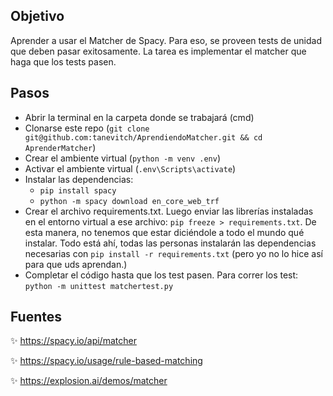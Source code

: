 ## Objetivo
Aprender a usar el Matcher de Spacy. Para eso, se proveen tests de unidad que deben pasar exitosamente. La tarea es implementar el matcher que haga que los tests pasen.
## Pasos
- Abrir la terminal en la carpeta donde se trabajará (cmd)
- Clonarse este repo (```git clone git@github.com:tanevitch/AprendiendoMatcher.git && cd AprenderMatcher```)
- Crear el ambiente virtual (```python -m venv .env```)
- Activar el ambiente virtual (```.env\Scripts\activate```)
- Instalar las dependencias:
    - ```pip install spacy```
    - ```python -m spacy download en_core_web_trf```
- Crear el archivo requirements.txt. Luego enviar las librerías instaladas en el entorno virtual a ese archivo: ```pip freeze > requirements.txt```. De esta manera, no tenemos que estar diciéndole a todo el mundo qué instalar. Todo está ahí, todas las personas instalarán las dependencias necesarias con ```pip install -r requirements.txt``` (pero yo no lo hice así para que uds aprendan.)
- Completar el código hasta que los test pasen. Para correr los test: ```python -m unittest matchertest.py```

## Fuentes
✨ https://spacy.io/api/matcher 

✨ https://spacy.io/usage/rule-based-matching

✨ https://explosion.ai/demos/matcher 

